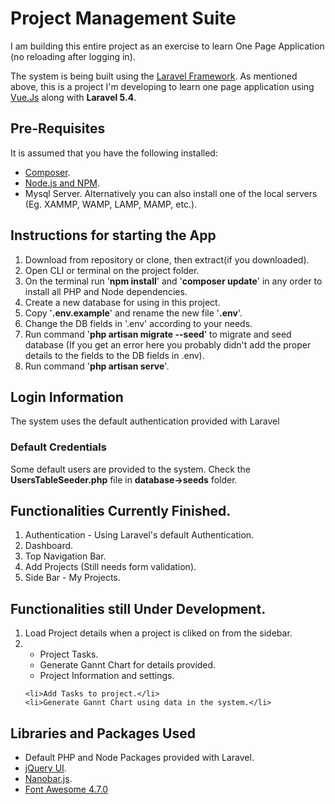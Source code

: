 <h1>Project Management Suite</h1>
<p>
	I am building this entire project as an exercise to learn One Page Application (no reloading after logging in).
</p>

<p>
	The system is being built using the <a href="https://laravel.com/">Laravel Framework</a>. As mentioned above, this is a project I'm
	developing to learn one page application using <a href="https://vuejs.org/">Vue.Js</a> along with <strong>Laravel 5.4</strong>.
</p>

<h2>Pre-Requisites</h2>
<p>It is assumed that you have the following installed:</p>
<ul>
	<li><a href="https://getcomposer.org/">Composer</a>.</li>
	<li><a href="https://nodejs.org/">Node.js and NPM</a>.</li>
	<li>Mysql Server. Alternatively you can also install one of the local servers (Eg. XAMMP, WAMP, LAMP, MAMP, etc.).</li>
</ul>

<h2>Instructions for starting the App</h2>
<ol>
	<li>Download from repository or clone, then extract(if you downloaded).</li>
	<li>Open CLI or terminal on the project folder.</li>
	<li>On the terminal run '<b>npm install</b>' and '<b>composer update</b>' in any order to install all PHP and Node dependencies.</li>
	<li>Create a new database for using in this project.</li>
	<li>Copy '<b>.env.example</b>' and rename the new file '<b>.env</b>'.</li>
	<li>Change the DB fields in '.env' according to your needs.</li>
	<li>Run command '<b>php artisan migrate --seed</b>' to migrate and seed database (If you get an error here you probably didn't add the proper details to the fields to the DB fields in .env).</li>
	<li>Run command '<b>php artisan serve</b>'.</li>
</ol>

<h2>Login Information</h2>
<p>The system uses the default authentication provided with Laravel</p>
<h3>Default Credentials</h3>
<p>Some default users are provided to the system. Check the <b>UsersTableSeeder.php</b> file in <b>database->seeds</b> folder.</p>

<h2>Functionalities Currently Finished.</h2>
<ol>
	<li>Authentication - Using Laravel's default Authentication.</li>
	<li>Dashboard.</li>
	<li>Top Navigation Bar.</li>
	<li>Add Projects (Still needs form validation).</li>
	<li>Side Bar - My Projects.</li>
</ol>

<h2>Functionalities still Under Development.</h2>
<ol>
	<li>
		Load Project details when a project is cliked on from the sidebar.
	</li>
	<li>
		<ul>
			<li>Project Tasks.</li>
			<li>Generate Gannt Chart for details provided.</li>
			<li>Project Information and settings.</li>
		</ul>
	</li>

	<li>Add Tasks to project.</li>
	<li>Generate Gannt Chart using data in the system.</li>
</ol>

<h2>Libraries and Packages Used</h2>
<ul>
	<li>Default PHP and Node Packages provided with Laravel.</li>
	<li><a href="https://jqueryui.com/">jQuery UI</a>.</li>
	<li><a href="https://github.com/jacoborus/nanobar">Nanobar.js</a>.</li>
	<li><a href="http://fontawesome.io/">Font Awesome 4.7.0</a></li>
</ul>